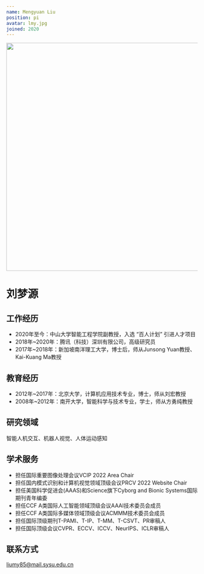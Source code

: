 ```yaml
---
name: Mengyuan Liu
position: pi
avatar: lmy.jpg
joined: 2020
---
```


<img width="600" src="{{site.baseurl}}/images/people/{{page.avatar}}">

# 刘梦源

## 工作经历
- 2020年至今：中山大学智能工程学院副教授，入选 “百人计划” 引进人才项目
- 2018年~2020年：腾讯（科技）深圳有限公司，高级研究员
- 2017年~2018年：新加坡南洋理工大学，博士后，师从Junsong Yuan教授、Kai-Kuang Ma教授

## 教育经历
- 2012年~2017年：北京大学，计算机应用技术专业，博士，师从刘宏教授
- 2008年~2012年：南开大学，智能科学与技术专业，学士，师从方勇纯教授

## 研究领域
智能人机交互、机器人视觉、人体运动感知

## 学术服务
- 担任国际重要图像处理会议VCIP 2022 Area Chair
- 担任国内模式识别和计算机视觉领域顶级会议PRCV 2022 Website Chair 
- 担任美国科学促进会(AAAS)和Science旗下Cyborg and Bionic Systems国际期刊青年编委
- 担任CCF A类国际人工智能领域顶级会议AAAI技术委员会成员
- 担任CCF A类国际多媒体领域顶级会议ACMMM技术委员会成员
- 担任国际顶级期刊T-PAMI、T-IP、T-MM、T-CSVT、PR审稿人
- 担任国际顶级会议CVPR、ECCV、ICCV、NeurIPS、ICLR审稿人

## 联系方式
liumy85@mail.sysu.edu.cn
